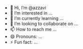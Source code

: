 - 👋 Hi, I’m @azzavi
- 👀 I’m interested in ...
- 🌱 I’m currently learning ...
- 💞️ I’m looking to collaborate on ...
- 📫 How to reach me ...
- 😄 Pronouns: ...
- ⚡ Fun fact: ...

<!---
azzavi/azzavi is a ✨ special ✨ repository because its `README.md` (this file) appears on your GitHub profile.
You can click the Preview link to take a look at your changes.
--->
